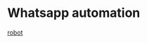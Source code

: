 # Whatsapp automation
[robot](https://www.messengerpeople.com/wp-content/uploads/2018/08/whatsapp-chatbot.png)
